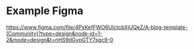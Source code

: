 # Example Figma

https://www.figma.com/file/4PxKefFWO6UIctcbXjUQeZ/A-blog-template-(Community)?type=design&node-id=1-2&mode=design&t=nHS9dGypGTY7sgc9-0
